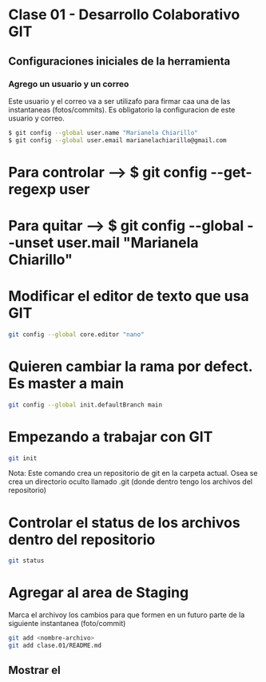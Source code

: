 # Clase 01 - Desarrollo Colaborativo GIT

## Configuraciones iniciales de la herramienta

### Agrego un usuario y un correo
Este usuario y el correo va a ser utilizafo para firmar caa una de las instantaneas  (fotos/commits). Es obligatorio la configuracion de este usuario y correo.


```sh
$ git config --global user.name "Marianela Chiarillo"
$ git config --global user.email marianelachiarillo@gmail.com

```
# Para controlar --> $ git config --get-regexp user
# Para quitar --> $ git config --global --unset user.mail "Marianela Chiarillo"

# Modificar el editor de texto que usa GIT
```sh
git config --global core.editor "nano"
```

# Quieren cambiar la rama por defect. Es master a main
```sh	
git config --global init.defaultBranch main
```

# Empezando a trabajar con GIT

```sh
git init
```

Nota: Este comando crea un repositorio de git en la carpeta actual. Osea se crea un directorio oculto llamado .git (donde dentro tengo los archivos del repositorio)

# Controlar el status de los archivos dentro del repositorio 

```sh
git status
```

# Agregar al area de Staging
Marca el archivoy los cambios para que formen en un futuro parte de la siguiente instantanea (foto/commit)

```sh
git add <nombre-archivo>
git add clase.01/README.md
```

## Mostrar el 